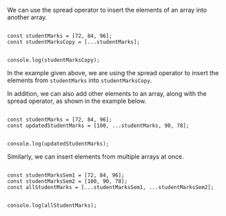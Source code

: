 We can use the spread operator
to insert the elements of an array
into another array.

<codeblock language="javascript" type="lesson">
<code>
const studentMarks = [72, 84, 96];
const studentMarksCopy = [...studentMarks];

console.log(studentMarksCopy);
</code>
</codeblock>

In the example given above,
we are using the spread operator
to insert the elements from `studentMarks`
into `studentMarksCopy`.

In addition,
we can also add other elements to an array,
along with the spread operator,
as shown in the example below.

<codeblock language="javascript" type="lesson">
<code>
const studentMarks = [72, 84, 96];
const updatedStudentMarks = [100, ...studentMarks, 90, 78];

console.log(updatedStudentMarks);
</code>
</codeblock>

Similarly,
we can insert elements from multiple arrays at once.

<codeblock language="javascript" type="lesson">
<code>
const studentMarksSem1 = [72, 84, 96];
const studentMarksSem2 = [100, 90, 78];
const allStudentMarks = [...studentMarksSem1, ...studentMarksSem2];

console.log(allStudentMarks);
</code>
</codeblock>